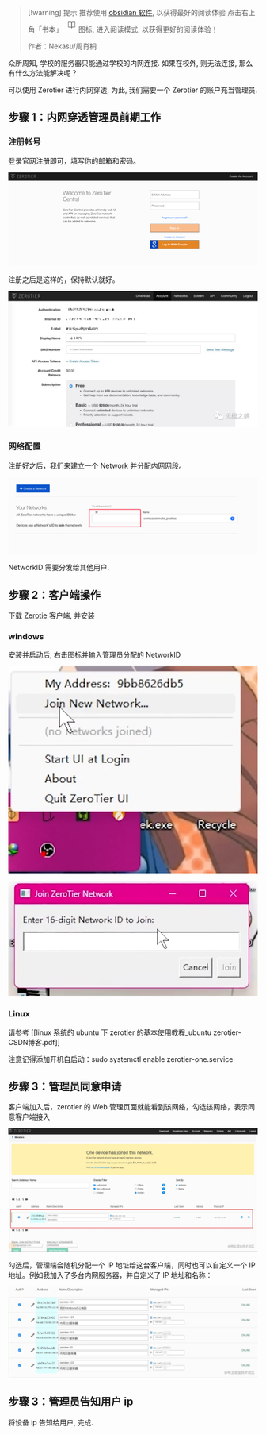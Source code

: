 
>[!warning] 提示
>推荐使用 [obsidian 软件](https://obsidian.md/), 以获得最好的阅读体验
>点击右上角「书本」![](https://raw.githubusercontent.com/Nekasu/Blog_pics/main/20240910163022.png)图标, 进入阅读模式, 以获得更好的阅读体验！
>
>作者：Nekasu/周肖桐

众所周知, 学校的服务器只能通过学校的内网连接. 如果在校外, 则无法连接, 那么有什么方法能解决呢？

可以使用 Zerotier 进行内网穿透, 为此, 我们需要一个 Zerotier 的账户充当管理员. 

## 步骤 1：内网穿透管理员前期工作

### 注册帐号

登录官网注册即可，填写你的邮箱和密码。

![](https://raw.githubusercontent.com/Nekasu/Blog_pics/main/20241115165710.png)

注册之后是这样的，保持默认就好。

![](https://raw.githubusercontent.com/Nekasu/Blog_pics/main/20241115165746.png)

### 网络配置

注册好之后，我们来建立一个 Network 并分配内网网段。

![](https://raw.githubusercontent.com/Nekasu/Blog_pics/main/20241115165807.png)

NetworkID 需要分发给其他用户.

## 步骤 2：客户端操作

下载 [Zerotie](https://www.zerotier.com/download) 客户端, 并安装

###  windows

安装并启动后, 右击图标并输入管理员分配的 NetworkID

![](https://raw.githubusercontent.com/Nekasu/Blog_pics/main/20241115170240.png)

![](https://raw.githubusercontent.com/Nekasu/Blog_pics/main/20241115170402.png)

### Linux

请参考 [[linux 系统的 ubuntu 下 zerotier 的基本使用教程_ubuntu zerotier-CSDN博客.pdf]]

注意记得添加开机自启动：sudo systemctl enable zerotier-one.service

## 步骤 3：管理员同意申请

客户端加入后，zerotier 的 Web 管理页面就能看到该网络，勾选该网络，表示同意客户端接入

![](https://raw.githubusercontent.com/Nekasu/Blog_pics/main/20241115170923.png)

勾选后，管理端会随机分配一个 IP 地址给这台客户端，同时也可以自定义一个 IP 地址。例如我加入了多台内网服务器，并自定义了 IP 地址和名称：

![](https://raw.githubusercontent.com/Nekasu/Blog_pics/main/20241115170938.png)

## 步骤 3：管理员告知用户 ip

将设备 ip 告知给用户, 完成.
